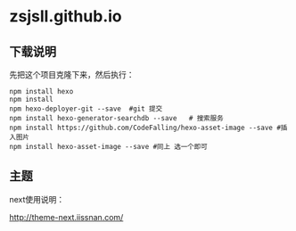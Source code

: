 # zsjsll.github.io
## 下载说明
先把这个项目克隆下来，然后执行：
```
npm install hexo
npm install
npm hexo-deployer-git --save  #git 提交
npm install hexo-generator-searchdb --save   # 搜索服务
npm install https://github.com/CodeFalling/hexo-asset-image --save #插入图片
npm install hexo-asset-image --save #同上 选一个即可
```
## 主题
next使用说明：

http://theme-next.iissnan.com/